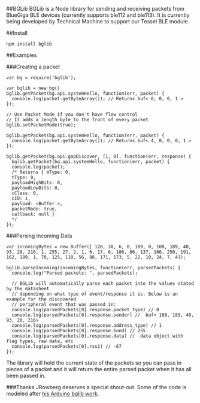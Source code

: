 ##BGLib
BGLib is a Node library for sending and receiving packets from BlueGiga BLE devices (currently supports ble112 and ble113). It is currently being developed by Technical Machine to support our Tessel BLE module.

##Install
```
npm install bglib
```


##Examples

###Creating a packet

```
var bg = require('bglib');

var bglib = new bg()
bglib.getPacket(bg.api.systemHello, function(err, packet) {
  console.log(packet.getByteArray()); // Returns buf< 0, 0, 0, 1 >
}); 

// Use Packet Mode if you don't have flow control
// It adds a length byte to the front of every packet
bglib.setPacketMode(true);

bglib.getPacket(bg.api.systemHello, function(err, packet) {
  console.log(packet.getByteArray()); // Returns buf< 4, 0, 0, 0, 1 >
});

bglib.getPacket(bg.api.gapDiscover, [1, 0], function(err, response) {
  bglib.getPacket(bg.api.systemHello, function(err, packet) {
  console.log(packet); 
  /* Returns { mType: 0,
  tType: 0,
  payloadHighBits: 0,
  payloadLowBits: 0,
  cClass: 0,
  cID: 1,
  payload: <Buffer >,
  packetMode: true,
  callback: null }
  */
});
```
###Parsing Incoming Data

```
var incomingBytes = new Buffer([ 128, 38, 6, 0, 189, 0, 108, 189, 40, 93, 28, 216, 1, 255, 27, 2, 1, 6, 17, 6, 186, 86, 137, 166, 250, 191, 162, 189, 1, 70, 125, 110, 56, 88, 171, 173, 5, 22, 10, 24, 7, 4]);

bglib.parseIncoming(incomingBytes, function(err, parsedPackets) {
  console.log("Parsed packets: ", parsedPackets);

  // BGLib will automatically parse each packet into the values stated by the datasheet
  // depending on what type of event/response it is. Below is an example for the discovered
  // peripheral event that was passed in:
  console.log(parsedPackets[0].response.packet_type) // 0
  console.log(parsedPackets[0].response.sender) //  buf< 108, 189, 40, 93, 28, 216>
  console.log(parsedPackets[0].response.address_type) // 1
  console.log(parsedPackets[0].response.bond) // 255
  console.log(parsedPackets[0].response.data) //  data object with flag types, raw data, etc
  console.log(parsedPackets[0].rssi) // -67
});
```

The library will hold the current state of the packets so you can pass in pieces of a packet and it will return the entire parsed packet when it has all been passed in.

###Thanks
JRowberg deserves a special shout-out. Some of the code is modeled after [his Arduino bglib work](https://github.com/jrowberg/bglib).
